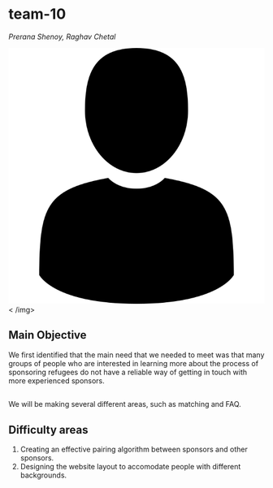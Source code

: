 # team-10
<i> Prerana Shenoy, Raghav Chetal </i>

<img src = "/team10/static/images/icon.svg">< /img>
## Main Objective

We first identified that the main need that we needed to meet was that many groups of people who are interested in learning more about the process of sponsoring refugees do not have a reliable way of getting in touch with more experienced sponsors.

## 
We will be making several different areas, such as matching and FAQ.

## Difficulty areas
1. Creating an effective pairing algorithm between sponsors and other sponsors.
2. Designing the website layout to accomodate people with different backgrounds.
